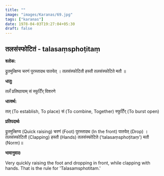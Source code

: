 ```yaml
---
title: ""
image: "images/Karanas/69.jpg"
tags: ["karanas"]
date: 1978-04-03T19:27:04+05:30
draft: false
---
```


## तलसंस्फोटितं - talasaṃsphoṭitaṃ

**श्लोक:**

द्रुतमुत्क्षिप्य चरणं पुरस्तादथ पातयेत् । तलसंस्फोटितौ हस्तौ तलसंस्फोटिते मतौ ॥

**धातुः**

तलँ प्रतिष्ठायाम् 
सं
स्फुटिँर् विशरणे

**धात्वर्थ:**

तल् (To establish, To place)
सं (To combine, Together)
स्फुटिँर् (To burst open)

**प्रतिपदार्थः**

द्रुतमुत्क्षिप्य (Quick raising) चरणं (Foot) पुरस्तादथ (In the front) पातयेत् (Drop) । तलसंस्फोटितौ (Clapping) हस्तौ (Hands) तलसंस्फोटिते ('talasaṃsphoṭitaṃ') मतौ (Norm)॥

**भावानुवादः**

Very quickly raising the foot and dropping in front, while clapping with hands. That is the rule for 'Talasamsphotitam.'
